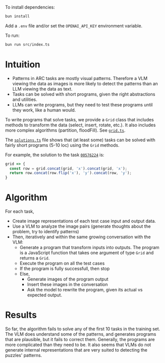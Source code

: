 To install dependencies:

```bash
bun install
```

Add a `.env` file and/or set the `OPENAI_API_KEY` environment variable.

To run:

```bash
bun run src/index.ts
```

# Intuition

- Patterns in ARC tasks are mostly visual patterns. Therefore a VLM viewing the data as images is more likely to detect the patterns than an LLM viewing the data as text.
- Tasks can be solved with short programs, given the right abstractions and utilities.
- LLMs can write programs, but they need to test these programs until they work, like a human would.

To write programs that solve tasks, we provide a `Grid` class that includes methods to transform the data (select, insert, rotate, etc.). It also includes more complex algorithms (partition, floodFill). See [`grid.ts`](https://github.com/ericleib/arc-2/blob/master/src/grid.ts). 

The [`solutions.ts`](https://github.com/ericleib/arc-2/blob/master/src/solutions.ts) file shows that (at least some) tasks can be solved with fairly short programs (5-10 loc) using the `Grid` methods.

For example, the solution to the task [`00576224`](https://arcprize.org/play?task=00576224) is:

```js
grid => {
  const row = grid.concat(grid, 'x').concat(grid, 'x');
  return row.concat(row.flip('x'), 'y').concat(row, 'y');
}
```

# Algorithm

For each task,
- Create image representations of each test case input and output data.
- Use a VLM to analyze the image pairs (generate thoughts about the problem, try to identify patterns)
- Then, iteratively and within the same growing conversation with the VLM:
  - Generate a program that transform inputs into outputs. The program is a JavaScript function that takes one argument of type `Grid` and returns a `Grid`.
  - Execute the program on all the test cases
  - If the program is fully successfull, then stop
  - Else,
    - Generate images of the program output
    - Insert these images in the conversation
    - Ask the model to rewrite the program, given its actual vs expected output.

# Results

So far, the algorithm fails to solve any of the first 10 tasks in the training set. The VLM does understand some of the patterns, and generates programs that are plausible, but it fails to correct them. Generally, the programs are more complicated than they need to be. It also seems that VLMs do not generate internal representations that are very suited to detecting the puzzles' patterns.